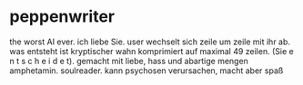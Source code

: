 # peppenwriter
the worst AI ever. ich liebe Sie. user wechselt sich zeile um zeile mit ihr ab. was entsteht ist kryptischer wahn komprimiert auf maximal 49 zeilen. (Sie e n t s c h e i d e t). gemacht mit liebe, hass und abartige mengen amphetamin. soulreader. kann psychosen verursachen, macht aber spaß
